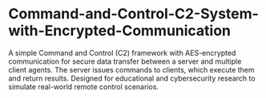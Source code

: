 # Command-and-Control-C2-System-with-Encrypted-Communication
A simple Command and Control (C2) framework with AES-encrypted communication for secure data transfer between a server and multiple client agents. The server issues commands to clients, which execute them and return results. Designed for educational and cybersecurity research to simulate real-world remote control scenarios.
